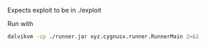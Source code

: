 Expects exploit to be in ./exploit

Run with

```sh
dalvikvm -cp ./runner.jar xyz.cygnusx.runner.RunnerMain 2>&1
```